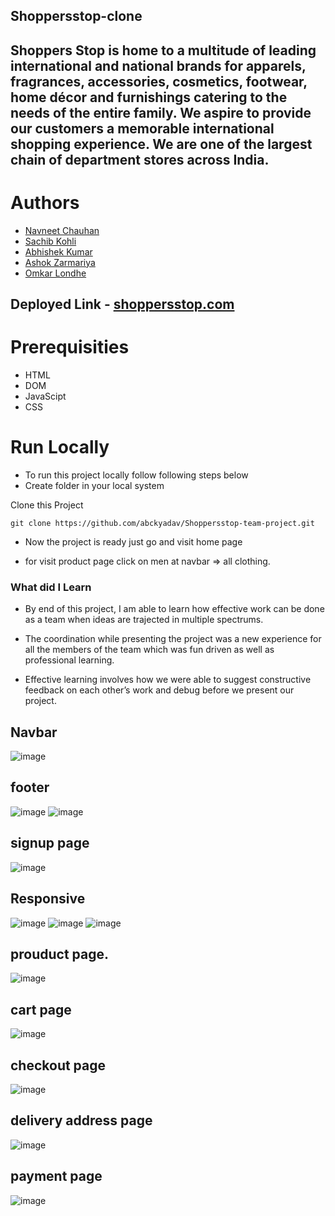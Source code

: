## Shoppersstop-clone

## Shoppers Stop is home to a multitude of leading international and national brands for apparels, fragrances, accessories, cosmetics, footwear, home décor and furnishings catering to the needs of the entire family. We aspire to provide our customers a memorable international shopping experience. We are one of the largest chain of department stores across India.


# Authors

- [Navneet Chauhan](https://github.com/MrNavneetChauhan)
- [Sachib Kohli](https://github.com/kosachin)
- [Abhishek Kumar](https://github.com/abckyadav)
- [Ashok Zarmariya](https://github.com/Ashokzarmariya)
- [Omkar Londhe](https://github.com/Omkaar1)

## Deployed Link - [shoppersstop.com](https://shoppersstop-clone-c7vkjykxi-abckyadav.vercel.app/)

# Prerequisities

- HTML
- DOM
- JavaScipt
- CSS

# Run Locally

- To run this project locally follow following steps below
- Create folder in your local system

Clone this Project

`git clone https://github.com/abckyadav/Shoppersstop-team-project.git`

- Now the project is ready just go and visit home page

- for visit product page click on men at navbar => all clothing. 

### What did I Learn

- By end of this project, I am able to learn how effective work can be done as a team when ideas are trajected in multiple spectrums.

- The coordination while presenting the project was a new experience for all the members of the team which was fun driven as well as professional learning.

- Effective learning involves how we were able to suggest constructive feedback on each other’s work and debug before we present our project.




## Navbar
![image](https://user-images.githubusercontent.com/93375038/146685507-668c2483-d5e1-4c70-a1e4-061af3f0dd44.png)

## footer
![image](https://user-images.githubusercontent.com/93375038/146685811-cc0de8d1-3e60-4315-9626-44c1206c8a67.png)
![image](https://user-images.githubusercontent.com/93375038/146685817-d8526d58-4fb0-4c09-a32a-8a30755ef449.png)

## signup page
![image](https://user-images.githubusercontent.com/93375038/146685540-9bb9e3c2-fda7-4817-a3a9-31abc9a2ecc2.png)

## Responsive
![image](https://user-images.githubusercontent.com/93375038/146685569-cede5ea0-744d-40ae-915a-3b79811fa44f.png)
![image](https://user-images.githubusercontent.com/93375038/146685573-08fb48df-8e4e-454d-9698-115742c97648.png)
![image](https://user-images.githubusercontent.com/93375038/146685609-95b4af73-03e7-4dba-9a0a-7aa00e5c5a22.png)

## prouduct page.
![image](https://user-images.githubusercontent.com/93375038/146685636-bfb4a06b-90c1-4660-a2a6-cf24e794b255.png)

## cart page
![image](https://user-images.githubusercontent.com/93375038/146685663-54099097-3e4d-4a89-9812-17105a600641.png)

## checkout page
![image](https://user-images.githubusercontent.com/93375038/146685690-88b28b68-3661-4c10-bfb2-192f580e3acc.png)

## delivery address page
![image](https://user-images.githubusercontent.com/93375038/146685712-7ecb0255-c07c-4c89-a2f3-66d3c4cead39.png)

##  payment page
![image](https://user-images.githubusercontent.com/93375038/146685731-8be4906b-f979-4db0-86ed-9c4357ab60c8.png)

